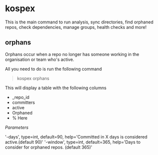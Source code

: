 # kospex

This is the main command to run analysis, sync directories, find orphaned repos, check dependencies, manage groups, health checks and more!

## orphans

Orphans occur when a repo no longer has someone working in the organisation or team who's active. 

All you need to do is run the following command

> kospex orphans

This will display a table with the following columns
 - _repo_id
 - committers
 - active
 - Orphaned
 - % Here

*Parameters*


'-days', type=int, default=90, help='Committed in X days is considered active.(default 90)'
'-window', type=int, default=365, help='Days to consider for orphaned repos. (default 365)'
 



